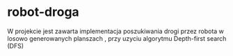 # robot-droga
W projekcie jest zawarta implementacja poszukiwania drogi przez robota w losowo generowanych planszach , przy uzyciu algorytmu Depth-first search (DFS)
